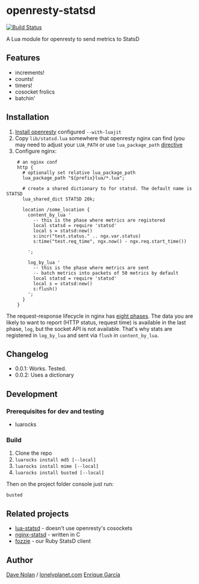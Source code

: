 # openresty-statsd

[![Build Status](https://travis-ci.org/kikito/openresty-statsd.png?branch=master)](https://travis-ci.org/kikito/openresty-statsd)

A Lua module for openresty to send metrics to StatsD

## Features

* increments!
* counts!
* timers!
* cosocket frolics
* batchin'

## Installation

1. [Install openresty](http://openresty.org) configured `--with-luajit`
2. Copy `lib/statsd.lua` somewhere that openresty nginx can find (you may need to adjust your `LUA_PATH` or use `lua_package_path` [directive](http://wiki.nginx.org/HttpLuaModule#lua_package_path)
3. Configure nginx:

```
    # an nginx conf
    http {
      # optionally set relative lua_package_path
      lua_package_path "${prefix}lua/*.lua";

      # create a shared dictionary to for statsd. The default name is STATSD
      lua_shared_dict STATSD 20k;

      location /some_location {
        content_by_lua '
          -- this is the phase where metrics are registered
          local statsd = require 'statsd'
          local s = statsd:new()
          s:incr("test.status." .. ngx.var.status)
          s:time("test.req_time", ngx.now() - ngx.req.start_time())

        ';

        log_by_lua '
          -- this is the phase where metrics are sent
          -- batch metrics into packets of 50 metrics by default
          local statsd = require 'statsd'
          local s = statsd:new()
          s:flush()
        ';
      }
    }
```

The request-response lifecycle in nginx has [eight phases](http://wiki.nginx.org/HttpLuaModule#ngx.get_phase). The data you are likely to want to report (HTTP status, request time) is available in the last phase, `log`, but the socket API is not available. That's why stats are registered in `log_by_lua` and sent via `flush` in `content_by_lua`.

## Changelog

* 0.0.1: Works. Tested.
* 0.0.2: Uses a dictionary

## Development

### Prerequisites for dev and testing

* luarocks

### Build

1. Clone the repo
2. `luarocks install md5 [--local]`
3. `luarocks install mime [--local]`
4. `luarocks install busted [--local]`

Then on the project folder console just run:

    busted

## Related projects

* [lua-statsd](https://github.com/cwarden/lua-statsd) - doesn't use openresty's cosockets
* [nginx-statsd](https://github.com/zebrafishlabs/nginx-statsd) - written in C
* [fozzie](https://github.com/lonelyplanet/fozzie) - our Ruby StatsD client

## Author

[Dave Nolan](http://kapoq.com) / [lonelyplanet.com](http://www.lonelyplanet.com)
[Enrique García](https://github.com/kikito)
